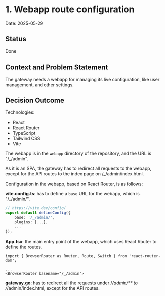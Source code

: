 # 1. Webapp route configuration

Date: 2025-05-29

## Status

Done

## Context and Problem Statement

The gateway needs a webapp for managing its live configuration, like user management, and other settings.

## Decision Outcome

Technologies:

- React
- React Router
- TypeScript
- Tailwind CSS
- Vite

The webapp is in the `webapp` directory of the repository, and the URL is "/_/admin".

As it is an SPA, the gateway has to redirect all requests to the webapp, except for the API routes to the index page on /_/admin/index.html.

Configuration in the webapp, based on React Router, is as follows:

**vite.config.ts**: has to define a `base` URL for the webapp, which is "/_/admin/".

```typescript
// https://vite.dev/config/
export default defineConfig({
    base: '/_/admin/',
    plugins: [...],
    ...
});
```

**App.tsx**: the main entry point of the webapp, which uses React Router to define the routes.

```tsx
import { BrowserRouter as Router, Route, Switch } from 'react-router-dom';

...
<BrowserRouter basename="/_/admin">
```

**gateway.go**: has to redirect all the requests under /_/admin/** to /_/admin/index.html, except for the API routes.

